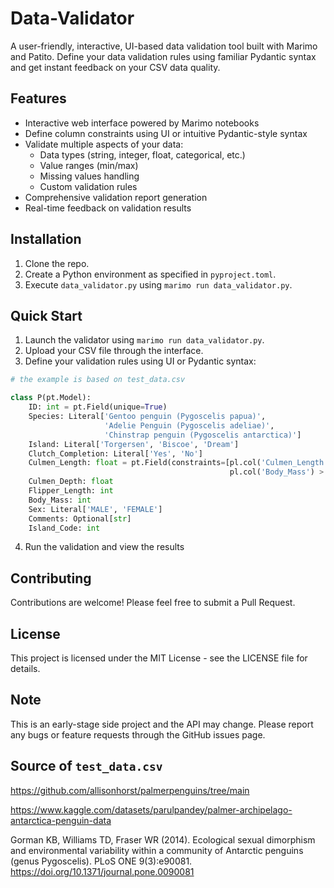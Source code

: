 # Data-Validator
A user-friendly, interactive, UI-based data validation tool built with Marimo and Patito. Define your data validation rules using familiar Pydantic syntax and get instant feedback on your CSV data quality.

## Features

* Interactive web interface powered by Marimo notebooks
* Define column constraints using UI or intuitive Pydantic-style syntax
* Validate multiple aspects of your data:
  * Data types (string, integer, float, categorical, etc.)
  * Value ranges (min/max)
  * Missing values handling
  * Custom validation rules
* Comprehensive validation report generation
* Real-time feedback on validation results

## Installation

1. Clone the repo.
2. Create a Python environment as specified in `pyproject.toml`.
3. Execute `data_validator.py` using `marimo run data_validator.py`.

## Quick Start

1. Launch the validator using `marimo run data_validator.py`.
2. Upload your CSV file through the interface.
3. Define your validation rules using UI or Pydantic syntax:

```python
# the example is based on test_data.csv

class P(pt.Model):
    ID: int = pt.Field(unique=True)
    Species: Literal['Gentoo penguin (Pygoscelis papua)', 
                     'Adelie Penguin (Pygoscelis adeliae)', 
                     'Chinstrap penguin (Pygoscelis antarctica)']
    Island: Literal['Torgersen', 'Biscoe', 'Dream']
    Clutch_Completion: Literal['Yes', 'No']
    Culmen_Length: float = pt.Field(constraints=[pl.col('Culmen_Length') > pl.col('Culmen_Depth'),
                                                 pl.col('Body_Mass') > pl.col('Culmen_Length')])
    Culmen_Depth: float
    Flipper_Length: int
    Body_Mass: int
    Sex: Literal['MALE', 'FEMALE']
    Comments: Optional[str]
    Island_Code: int
```

4. Run the validation and view the results

## Contributing
Contributions are welcome! Please feel free to submit a Pull Request.

## License
This project is licensed under the MIT License - see the LICENSE file for details.

## Note
This is an early-stage side project and the API may change. Please report any bugs or feature requests through the GitHub issues page.

## Source of `test_data.csv`

https://github.com/allisonhorst/palmerpenguins/tree/main

https://www.kaggle.com/datasets/parulpandey/palmer-archipelago-antarctica-penguin-data

Gorman KB, Williams TD, Fraser WR (2014). Ecological sexual dimorphism and environmental variability within a community of Antarctic penguins (genus Pygoscelis). PLoS ONE 9(3):e90081. https://doi.org/10.1371/journal.pone.0090081
